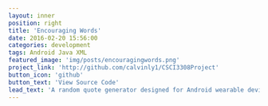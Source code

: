 ```yaml
---
layout: inner
position: right
title: 'Encouraging Words'
date: 2016-02-20 15:56:00
categories: development
tags: Android Java XML
featured_image: 'img/posts/encouragingwords.png'
project_link: 'http://github.com/calvinly1/CSCI3308Project'
button_icon: 'github'
button_text: 'View Source Code'
lead_text: 'A random quote generator designed for Android wearable devices. This application was designed and created as part of a collaborative effort.'
---
```

